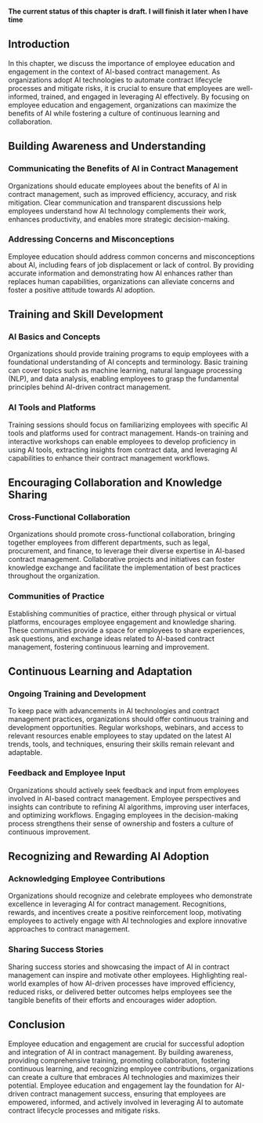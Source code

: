 **The current status of this chapter is draft. I will finish it later when I have time**

Introduction
------------

In this chapter, we discuss the importance of employee education and engagement in the context of AI-based contract management. As organizations adopt AI technologies to automate contract lifecycle processes and mitigate risks, it is crucial to ensure that employees are well-informed, trained, and engaged in leveraging AI effectively. By focusing on employee education and engagement, organizations can maximize the benefits of AI while fostering a culture of continuous learning and collaboration.

Building Awareness and Understanding
------------------------------------

### Communicating the Benefits of AI in Contract Management

Organizations should educate employees about the benefits of AI in contract management, such as improved efficiency, accuracy, and risk mitigation. Clear communication and transparent discussions help employees understand how AI technology complements their work, enhances productivity, and enables more strategic decision-making.

### Addressing Concerns and Misconceptions

Employee education should address common concerns and misconceptions about AI, including fears of job displacement or lack of control. By providing accurate information and demonstrating how AI enhances rather than replaces human capabilities, organizations can alleviate concerns and foster a positive attitude towards AI adoption.

Training and Skill Development
------------------------------

### AI Basics and Concepts

Organizations should provide training programs to equip employees with a foundational understanding of AI concepts and terminology. Basic training can cover topics such as machine learning, natural language processing (NLP), and data analysis, enabling employees to grasp the fundamental principles behind AI-driven contract management.

### AI Tools and Platforms

Training sessions should focus on familiarizing employees with specific AI tools and platforms used for contract management. Hands-on training and interactive workshops can enable employees to develop proficiency in using AI tools, extracting insights from contract data, and leveraging AI capabilities to enhance their contract management workflows.

Encouraging Collaboration and Knowledge Sharing
-----------------------------------------------

### Cross-Functional Collaboration

Organizations should promote cross-functional collaboration, bringing together employees from different departments, such as legal, procurement, and finance, to leverage their diverse expertise in AI-based contract management. Collaborative projects and initiatives can foster knowledge exchange and facilitate the implementation of best practices throughout the organization.

### Communities of Practice

Establishing communities of practice, either through physical or virtual platforms, encourages employee engagement and knowledge sharing. These communities provide a space for employees to share experiences, ask questions, and exchange ideas related to AI-based contract management, fostering continuous learning and improvement.

Continuous Learning and Adaptation
----------------------------------

### Ongoing Training and Development

To keep pace with advancements in AI technologies and contract management practices, organizations should offer continuous training and development opportunities. Regular workshops, webinars, and access to relevant resources enable employees to stay updated on the latest AI trends, tools, and techniques, ensuring their skills remain relevant and adaptable.

### Feedback and Employee Input

Organizations should actively seek feedback and input from employees involved in AI-based contract management. Employee perspectives and insights can contribute to refining AI algorithms, improving user interfaces, and optimizing workflows. Engaging employees in the decision-making process strengthens their sense of ownership and fosters a culture of continuous improvement.

Recognizing and Rewarding AI Adoption
-------------------------------------

### Acknowledging Employee Contributions

Organizations should recognize and celebrate employees who demonstrate excellence in leveraging AI for contract management. Recognitions, rewards, and incentives create a positive reinforcement loop, motivating employees to actively engage with AI technologies and explore innovative approaches to contract management.

### Sharing Success Stories

Sharing success stories and showcasing the impact of AI in contract management can inspire and motivate other employees. Highlighting real-world examples of how AI-driven processes have improved efficiency, reduced risks, or delivered better outcomes helps employees see the tangible benefits of their efforts and encourages wider adoption.

Conclusion
----------

Employee education and engagement are crucial for successful adoption and integration of AI in contract management. By building awareness, providing comprehensive training, promoting collaboration, fostering continuous learning, and recognizing employee contributions, organizations can create a culture that embraces AI technologies and maximizes their potential. Employee education and engagement lay the foundation for AI-driven contract management success, ensuring that employees are empowered, informed, and actively involved in leveraging AI to automate contract lifecycle processes and mitigate risks.
